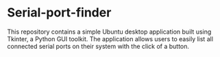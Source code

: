 # Serial-port-finder
This repository contains a simple Ubuntu desktop application built using Tkinter, a Python GUI toolkit. The application allows users to easily list all connected serial ports on their system with the click of a button.
